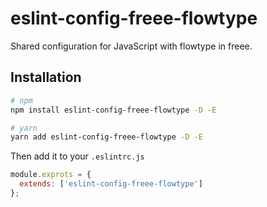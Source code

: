 # eslint-config-freee-flowtype

Shared configuration for JavaScript with flowtype in freee.

## Installation

```sh
# npm
npm install eslint-config-freee-flowtype -D -E

# yarn
yarn add eslint-config-freee-flowtype -D -E
```

Then add it to your `.eslintrc.js`

```js
module.exprots = {
  extends: ['eslint-config-freee-flowtype']
};
```
